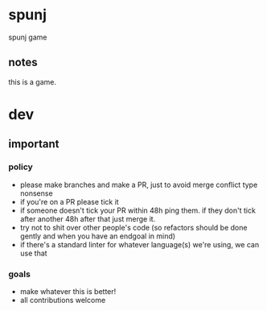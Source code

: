 # spunj

spunj game

## notes

this is a game.

# dev

## important

### policy

- please make branches and make a PR, just to avoid merge conflict type nonsense
- if you're on a PR please tick it
- if someone doesn't tick your PR within 48h ping them. if they don't tick after another 48h after that just merge it.
- try not to shit over other people's code (so refactors should be done gently and when you have an endgoal in mind)
- if there's a standard linter for whatever language(s) we're using, we can use that

### goals

- make whatever this is better!
- all contributions welcome